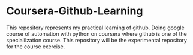 # Coursera-Github-Learning
This repository represents my practical learning of github.
Doing google course of automation with python on coursera where github is one of the specialilzation course.
This repository will be the experimental repository for the course exercise.
